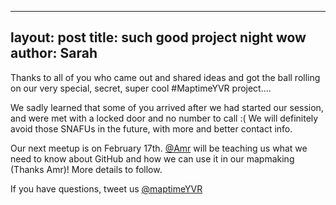 
---
layout: post
title: such good project night wow  
author: Sarah
--- 

Thanks to all of you who came out and shared ideas and got the ball rolling on our very special, secret, super cool #MaptimeYVR project.... 

We sadly learned that some of you arrived after we had started our session, and were met with a locked door and no number to call :( We will definitely avoid those SNAFUs in the future, with more and better contact info. 

Our next meetup is on February 17th. [@Amr](https://twitter.com/AmrEldib) will be teaching us what we need to know about GitHub and how we can use it in our mapmaking (Thanks Amr)! More details to follow.

If you have questions, tweet us [@maptimeYVR](https://twitter.com/maptimeYVR)